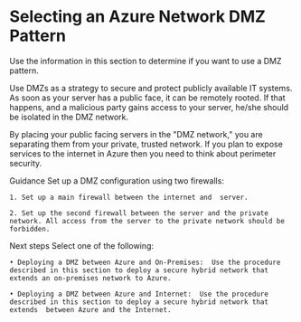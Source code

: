 # Selecting an Azure Network DMZ Pattern

Use the information in this section to determine if you want to use a DMZ pattern. 

Use DMZs as a strategy to secure and protect publicly available IT systems. As soon as your server has a public face, it can be remotely rooted. If that happens, and a malicious party gains access to your server, he/she should be isolated in the DMZ network.

By placing your public facing servers in the "DMZ network," you are separating them from your private, trusted network. If you plan to expose services to the internet in Azure then you need to think about perimeter security. 


Guidance
Set up a DMZ configuration using two firewalls:
 
	1. Set up a main firewall between the internet and  server.  
	
	2. Set up the second firewall between the server and the private network. All access from the server to the private network should be forbidden. 


Next steps
Select one of the following:

	• Deploying a DMZ between Azure and On-Premises:  Use the procedure described in this section to deploy a secure hybrid network that extends an on-premises network to Azure.
	
	• Deploying a DMZ between Azure and Internet:  Use the procedure described in this section to deploy a secure hybrid network that extends  between Azure and the Internet.


